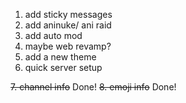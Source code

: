  1. add sticky messages
 2. add aninuke/ ani raid
 3. add auto mod
 4. maybe web revamp?
 5. add a new theme
 6. quick server setup


 ~~7. channel info~~ Done!
 ~~8. emoji info~~ Done!
